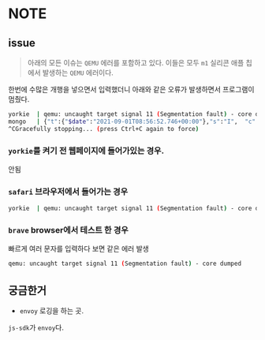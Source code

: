# NOTE

## issue

>아래의 모든 이슈는 `QEMU` 에러를 포함하고 있다. 이들은 모두 `m1` 실리콘 애플 칩에서 발생하는 `QEMU` 에러이다.

한번에 수많은 개행을 넣으면서 입력했더니 아래와 같은 오류가 발생하면서 프로그램이 멈췄다.

```bash
yorkie  | qemu: uncaught target signal 11 (Segmentation fault) - core dumped
mongo   | {"t":{"$date":"2021-09-01T08:56:52.746+00:00"},"s":"I",  "c":"STORAGE",  "id":22430,   "ctx":"Checkpointer","msg":"WiredTiger message","attr":{"message":"[1630486612:746045][1:0xffff8758fd00], WT_SESSION.checkpoint: [WT_VERB_CHECKPOINT_PROGRESS] saving checkpoint snapshot min: 194, snapshot max: 194 snapshot count: 0, oldest timestamp: (0, 0) , meta checkpoint timestamp: (0, 0) base write gen: 1"}}
^CGracefully stopping... (press Ctrl+C again to force)
```

### `yorkie`를 켜기 전 웹페이지에 들어가있는 경우.
안됨

### `safari` 브라우저에서 들어가는 경우

```sh
yorkie  | qemu: uncaught target signal 11 (Segmentation fault) - core dumped
```

### `brave` browser에서 테스트 한 경우
빠르게 여러 문자를 입력하다 보면 같은 에러 발생

```sh
qemu: uncaught target signal 11 (Segmentation fault) - core dumped
```

## 궁금한거

- `envoy` 로깅을 하는 곳.


`js-sdk`가 `envoy`다.